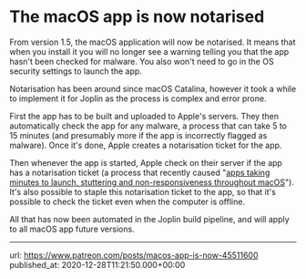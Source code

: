# The macOS app is now notarised

From version 1.5, the macOS application will now be notarised. It means that when you install it you will no longer see a warning telling you that the app hasn't been checked for malware. You also won't need to go in the OS security settings to launch the app.

Notarisation has been around since macOS Catalina, however it took a while to implement it for Joplin as the process is complex and error prone.

First the app has to be built and uploaded to Apple's servers. They then automatically check the app for any malware, a process that can take 5 to 15 minutes (and presumably more if the app is incorrectly flagged as malware). Once it's done, Apple creates a notarisation ticket for the app.

Then whenever the app is started, Apple check on their server if the app has a notarisation ticket (a process that recently caused "[apps taking minutes to launch, stuttering and non-responsiveness throughout macOS](https://arstechnica.com/gadgets/2020/11/macos-big-sur-launch-appears-to-cause-temporary-slowdown-in-even-non-big-sur-macs/)"). It's also possible to staple this notarisation ticket to the app, so that it's possible to check the ticket even when the computer is offline.

All that has now been automated in the Joplin build pipeline, and will apply to all macOS app future versions.

* * *

url: https://www.patreon.com/posts/macos-app-is-now-45511600
published_at: 2020-12-28T11:21:50.000+00:00